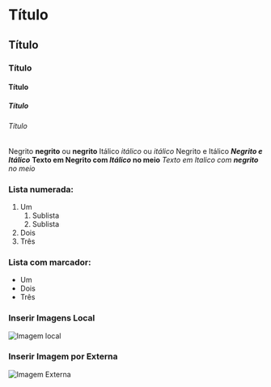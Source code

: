 
# Título 
## Título 
### Título 
#### Título 
##### Título 
###### Título 



Negrito **negrito** ou __negrito__
Itálico *itálico* ou _itálico_
Negrito e Itálico _**Negrito e Itálico**_
__Texto em Negrito com *Itálico* no meio__
_Texto em Italico com **negrito** no meio_

### Lista numerada:

1. Um
    1. Sublista
    2. Sublista
2. Dois
3. Três

### Lista com marcador:

* Um
* Dois
* Três

### Inserir Imagens Local

![Imagem local](garfield)

### Inserir Imagem por Externa

![Imagem Externa](https://catrangers.files.wordpress.com/2012/09/sylvester-warner-brothers-animation-71715_1024_768.jpg)
